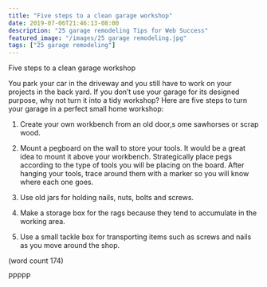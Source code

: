 ```yaml
---
title: "Five steps to a clean garage workshop"
date: 2019-07-06T21:46:13-08:00
description: "25 garage remodeling Tips for Web Success"
featured_image: "/images/25 garage remodeling.jpg"
tags: ["25 garage remodeling"]
---
```


Five steps to a clean garage workshop


You park your car in the driveway and you still have to work on your 
projects in the back yard. If you don’t use your garage for 
its designed purpose, why not turn it into a tidy workshop?
Here are five steps to turn your garage in a perfect small home 
workshop:

1)  Create your own workbench from an old door,s ome 
sawhorses or scrap wood.

2)  Mount a pegboard on the wall to store your tools. It would be 
a great idea to mount it above your workbench. Strategically 
place pegs according to the type of tools you will be placing on 
the board.  After hanging your tools, trace around them with a 
marker so you will know where each one goes.

3)  Use old jars for holding nails, nuts, bolts and screws.

4)  Make a storage box  for the rags because they tend to accumulate
in the working area.

5)  Use a small tackle box for transporting items such as screws and 
nails as you move around the shop.

(word count 174)

PPPPP

